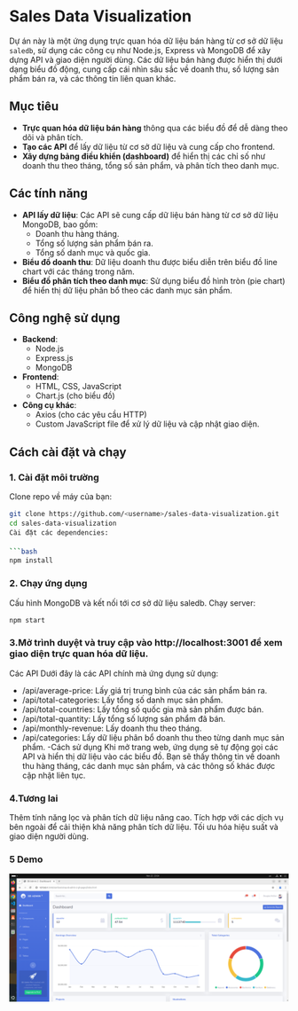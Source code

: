 # Sales Data Visualization

Dự án này là một ứng dụng trực quan hóa dữ liệu bán hàng từ cơ sở dữ liệu `saledb`, sử dụng các công cụ như Node.js, Express và MongoDB để xây dựng API và giao diện người dùng. Các dữ liệu bán hàng được hiển thị dưới dạng biểu đồ động, cung cấp cái nhìn sâu sắc về doanh thu, số lượng sản phẩm bán ra, và các thông tin liên quan khác.

## Mục tiêu

- **Trực quan hóa dữ liệu bán hàng** thông qua các biểu đồ để dễ dàng theo dõi và phân tích.
- **Tạo các API** để lấy dữ liệu từ cơ sở dữ liệu và cung cấp cho frontend.
- **Xây dựng bảng điều khiển (dashboard)** để hiển thị các chỉ số như doanh thu theo tháng, tổng số sản phẩm, và phân tích theo danh mục.

## Các tính năng

- **API lấy dữ liệu**: Các API sẽ cung cấp dữ liệu bán hàng từ cơ sở dữ liệu MongoDB, bao gồm:
  - Doanh thu hàng tháng.
  - Tổng số lượng sản phẩm bán ra.
  - Tổng số danh mục và quốc gia.
- **Biểu đồ doanh thu**: Dữ liệu doanh thu được biểu diễn trên biểu đồ line chart với các tháng trong năm.
- **Biểu đồ phân tích theo danh mục**: Sử dụng biểu đồ hình tròn (pie chart) để hiển thị dữ liệu phân bổ theo các danh mục sản phẩm.

## Công nghệ sử dụng

- **Backend**:
  - Node.js
  - Express.js
  - MongoDB
- **Frontend**:
  - HTML, CSS, JavaScript
  - Chart.js (cho biểu đồ)
- **Công cụ khác**:
  - Axios (cho các yêu cầu HTTP)
  - Custom JavaScript file để xử lý dữ liệu và cập nhật giao diện.

## Cách cài đặt và chạy

### 1. Cài đặt môi trường
Clone repo về máy của bạn:

```bash
git clone https://github.com/<username>/sales-data-visualization.git
cd sales-data-visualization
Cài đặt các dependencies:

```bash
npm install
```
### 2. Chạy ứng dụng
Cấu hình MongoDB và kết nối tới cơ sở dữ liệu saledb.
Chạy server:
```bash
npm start
```

### 3.Mở trình duyệt và truy cập vào http://localhost:3001 để xem giao diện trực quan hóa dữ liệu.
Các API
Dưới đây là các API chính mà ứng dụng sử dụng:

- /api/average-price: Lấy giá trị trung bình của các sản phẩm bán ra.
- /api/total-categories: Lấy tổng số danh mục sản phẩm.
- /api/total-countries: Lấy tổng số quốc gia mà sản phẩm được bán.
- /api/total-quantity: Lấy tổng số lượng sản phẩm đã bán.
- /api/monthly-revenue: Lấy doanh thu theo tháng.
- /api/categories: Lấy dữ liệu phân bổ doanh thu theo từng danh mục sản phẩm.
-Cách sử dụng
 Khi mở trang web, ứng dụng sẽ tự động gọi các API và hiển thị dữ liệu vào các biểu đồ. Bạn sẽ thấy thông tin về doanh thu hàng tháng, các danh mục sản phẩm, và các thông số khác được cập nhật liên tục.

### 4.Tương lai
Thêm tính năng lọc và phân tích dữ liệu nâng cao.
Tích hợp với các dịch vụ bên ngoài để cải thiện khả năng phân tích dữ liệu.
Tối ưu hóa hiệu suất và giao diện người dùng.
### 5 Demo

<img src="img/demo web.png">
